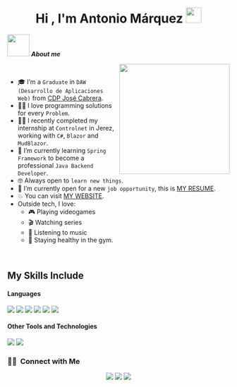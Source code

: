 <h1 align="center"><b>Hi , I'm Antonio Márquez </b><img src="https://media.giphy.com/media/hvRJCLFzcasrR4ia7z/giphy.gif" width="35"></h1>

 <picture><img src = "https://github.com/7oSkaaa/7oSkaaa/blob/main/Images/about_me.gif?raw=true" width = 50px></picture> ***About me***

<picture> <img align="right" src="https://github.com/7oSkaaa/7oSkaaa/blob/main/Images/Right_Side.gif?raw=true" width = 250px></picture>

<br>

- :mortar_board: I’m a `Graduate` in `DAW (Desarrollo de Aplicaciones Web)` from [CDP José Cabrera](https://cdpjosecabrera.es/).
- :technologist: I love programming solutions for every `Problem`.
- :man_technologist: I recently completed my internship at `Controlnet` in Jerez, working with `C#`, `Blazor` and `MudBlazor`.
- :seedling: I’m currently learning `Spring Framework` to become a professional `Java Backend Developer`.
- :nerd_face: Always open to `learn new things`.
- :thinking: I’m currently open for a new `job opportunity`, this is [MY RESUME](https://drive.google.com/file/d/1Edvv7gkonFPo8EjUxSdmDqtk5kFqeeue/view?usp=drive_link).
- :boom: You can visit [MY WEBSITE](http://antoniomrqz.me).
- Outside tech, I love:
   - 🎮 Playing videogames  
   - 🎬 Watching series  
   - 🎵 Listening to music  
   - 🦾 Staying healthy in the gym.
<br>

## My Skills Include

<h4> Languages </h4>
<span> 
  <img src="https://img.shields.io/badge/HTML5-E34F26?style=for-the-badge&logo=html5&logoColor=white">
  <img src="https://img.shields.io/badge/CSS3-1572B6?style=for-the-badge&logo=css3&logoColor=white">
  <img src="https://img.shields.io/badge/JavaScript-F7DF1E?style=for-the-badge&logo=javascript&logoColor=black">
  <img src="https://img.shields.io/badge/Java-ED8B00?style=for-the-badge&logo=java&logoColor=white">
  <img src="https://img.shields.io/badge/python-3670A0?style=for-the-badge&logo=python&logoColor=ffdd54">
  <img src="https://img.shields.io/badge/php-3670A0?style=for-the-badge&logo=php&logoColor=ffffff">
</span>

<h4> Other Tools and Technologies </h4>
<span>
  <img src="https://img.shields.io/badge/Git-F05032?style=for-the-badge&logo=git&logoColor=white">
  <img src="https://img.shields.io/badge/MySQL-00000F?style=for-the-badge&logo=mysql&logoColor=white">
</span>

### 🤝🏻 &nbsp;Connect with Me

<p align="center">
<a href="www.linkedin.com/in/antoniomrqz"><img src="https://img.shields.io/badge/-Antonio%20Márquez%20Barrios-0077B5?style=flat&logo=Linkedin&logoColor=white"/></a>
<a href="mailto:antonio.mrqz.brrs@gmail.com"><img src="https://img.shields.io/badge/-antonio.mrqz.brrs@gmail.com-D14836?style=flat&logo=Gmail&logoColor=white"/></a>
<a href="https://www.instagram.com/antonio.mrqz_/?hl=es"><img src="https://img.shields.io/badge/-@antonio.mrqz_-E4405F?style=flat&logo=Instagram&logoColor=white"/></a>
</p>
